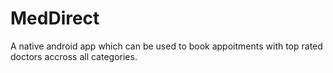 # MedDirect
A native android app which can be used to book appoitments with top rated doctors accross all categories. 
